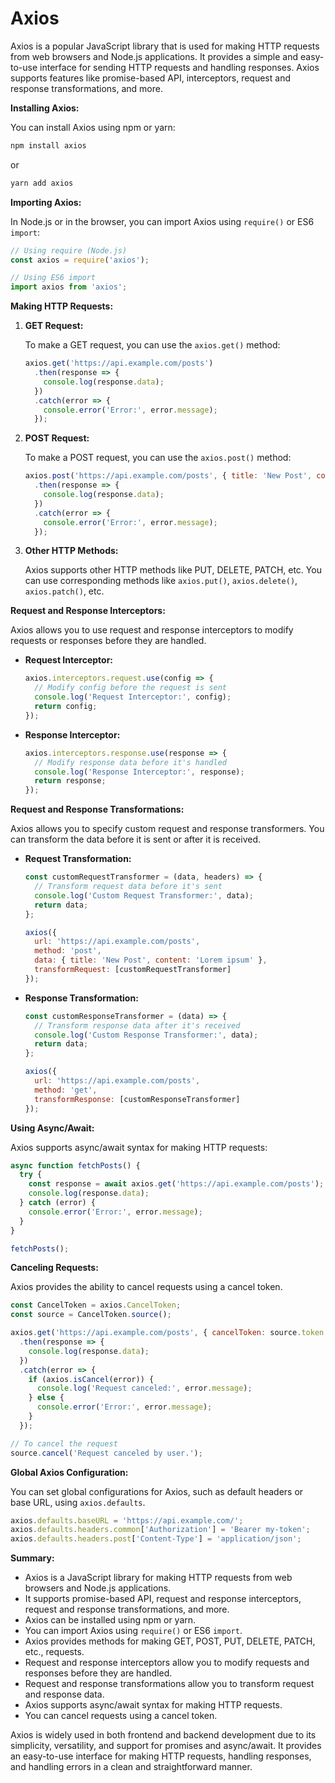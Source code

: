 # Axios 
Axios is a popular JavaScript library that is used for making HTTP requests from web browsers and Node.js applications. It provides a simple and easy-to-use interface for sending HTTP requests and handling responses. Axios supports features like promise-based API, interceptors, request and response transformations, and more.

**Installing Axios:**

You can install Axios using npm or yarn:

```bash
npm install axios
```

or

```bash
yarn add axios
```

**Importing Axios:**

In Node.js or in the browser, you can import Axios using `require()` or ES6 `import`:

```javascript
// Using require (Node.js)
const axios = require('axios');

// Using ES6 import
import axios from 'axios';
```

**Making HTTP Requests:**

1. **GET Request:**

   To make a GET request, you can use the `axios.get()` method:

   ```javascript
   axios.get('https://api.example.com/posts')
     .then(response => {
       console.log(response.data);
     })
     .catch(error => {
       console.error('Error:', error.message);
     });
   ```

2. **POST Request:**

   To make a POST request, you can use the `axios.post()` method:

   ```javascript
   axios.post('https://api.example.com/posts', { title: 'New Post', content: 'Lorem ipsum' })
     .then(response => {
       console.log(response.data);
     })
     .catch(error => {
       console.error('Error:', error.message);
     });
   ```

3. **Other HTTP Methods:**

   Axios supports other HTTP methods like PUT, DELETE, PATCH, etc. You can use corresponding methods like `axios.put()`, `axios.delete()`, `axios.patch()`, etc.

**Request and Response Interceptors:**

Axios allows you to use request and response interceptors to modify requests or responses before they are handled.

- **Request Interceptor:**

  ```javascript
  axios.interceptors.request.use(config => {
    // Modify config before the request is sent
    console.log('Request Interceptor:', config);
    return config;
  });
  ```

- **Response Interceptor:**

  ```javascript
  axios.interceptors.response.use(response => {
    // Modify response data before it's handled
    console.log('Response Interceptor:', response);
    return response;
  });
  ```

**Request and Response Transformations:**

Axios allows you to specify custom request and response transformers. You can transform the data before it is sent or after it is received.

- **Request Transformation:**

  ```javascript
  const customRequestTransformer = (data, headers) => {
    // Transform request data before it's sent
    console.log('Custom Request Transformer:', data);
    return data;
  };

  axios({
    url: 'https://api.example.com/posts',
    method: 'post',
    data: { title: 'New Post', content: 'Lorem ipsum' },
    transformRequest: [customRequestTransformer]
  });
  ```

- **Response Transformation:**

  ```javascript
  const customResponseTransformer = (data) => {
    // Transform response data after it's received
    console.log('Custom Response Transformer:', data);
    return data;
  };

  axios({
    url: 'https://api.example.com/posts',
    method: 'get',
    transformResponse: [customResponseTransformer]
  });
  ```

**Using Async/Await:**

Axios supports async/await syntax for making HTTP requests:

```javascript
async function fetchPosts() {
  try {
    const response = await axios.get('https://api.example.com/posts');
    console.log(response.data);
  } catch (error) {
    console.error('Error:', error.message);
  }
}

fetchPosts();
```

**Canceling Requests:**

Axios provides the ability to cancel requests using a cancel token.

```javascript
const CancelToken = axios.CancelToken;
const source = CancelToken.source();

axios.get('https://api.example.com/posts', { cancelToken: source.token })
  .then(response => {
    console.log(response.data);
  })
  .catch(error => {
    if (axios.isCancel(error)) {
      console.log('Request canceled:', error.message);
    } else {
      console.error('Error:', error.message);
    }
  });

// To cancel the request
source.cancel('Request canceled by user.');
```

**Global Axios Configuration:**

You can set global configurations for Axios, such as default headers or base URL, using `axios.defaults`.

```javascript
axios.defaults.baseURL = 'https://api.example.com/';
axios.defaults.headers.common['Authorization'] = 'Bearer my-token';
axios.defaults.headers.post['Content-Type'] = 'application/json';
```

**Summary:**
- Axios is a JavaScript library for making HTTP requests from web browsers and Node.js applications.
- It supports promise-based API, request and response interceptors, request and response transformations, and more.
- Axios can be installed using npm or yarn.
- You can import Axios using `require()` or ES6 `import`.
- Axios provides methods for making GET, POST, PUT, DELETE, PATCH, etc., requests.
- Request and response interceptors allow you to modify requests and responses before they are handled.
- Request and response transformations allow you to transform request and response data.
- Axios supports async/await syntax for making HTTP requests.
- You can cancel requests using a cancel token.

Axios is widely used in both frontend and backend development due to its simplicity, versatility, and support for promises and async/await. It provides an easy-to-use interface for making HTTP requests, handling responses, and handling errors in a clean and straightforward manner.

